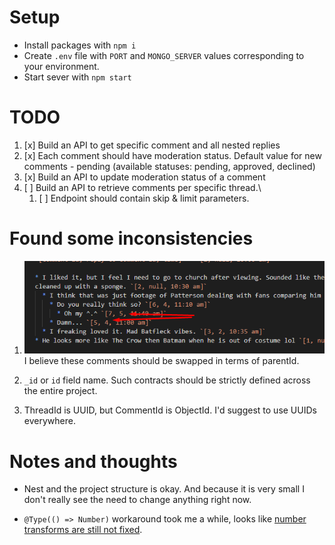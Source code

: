 # Setup

- Install packages with `npm i`
- Create `.env` file with `PORT` and `MONGO_SERVER` values corresponding to your environment.
- Start sever with `npm start`

# TODO

1. [x] Build an API to get specific comment and all nested replies
1. [x] Each comment should have moderation status. Default value for new comments - pending (available statuses: pending, approved, declined)
1. [x] Build an API to update moderation status of a comment
1. [ ] Build an API to retrieve comments per specific thread.\
   1. [ ] Endpoint should contain skip & limit parameters.

# Found some inconsistencies

1. ![inc-1](misc/inc-1.png)
   I believe these comments should be swapped in terms of parentId.

1. `_id` or `id` field name. Such contracts should be strictly defined across the entire project.

1. ThreadId is UUID, but CommentId is ObjectId. I'd suggest to use UUIDs everywhere.

# Notes and thoughts

- Nest and the project structure is okay. And because it is very small I don't really see the need to change anything right now.

- `@Type(() => Number)` workaround took me a while, looks like [number transforms are still not fixed](https://github.com/typestack/class-transformer/issues/179).
